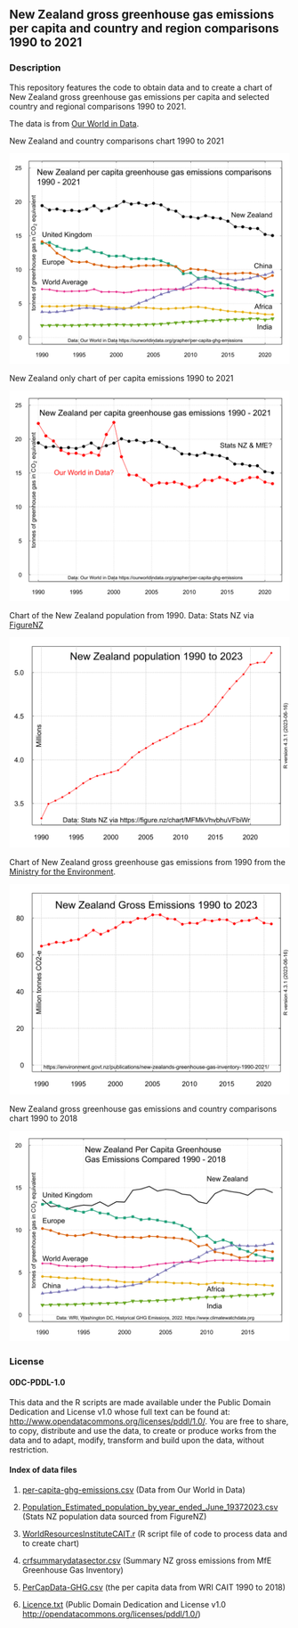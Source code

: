 ## New Zealand gross greenhouse gas emissions per capita and country and region comparisons 1990 to 2021 

### Description

This repository features the code to obtain data and to create a chart of New Zealand gross greenhouse gas emissions per capita and selected country and regional comparisons 1990 to 2021.

The data is from [Our World in Data](https://ourworldindata.org/grapher/per-capita-ghg-emissions?tab=chart&time=1990..2021&country=CHN~IND~OWID_WRL~NZL~GBR~OWID_EU27~OWID_AFR).

New Zealand and country comparisons chart 1990 to 2021

![New Zealand per capita greenhouse gas emissions comparisons 1990 - 2021](Per-capita-greenhouse-gas-emissions-2021.svg)

New Zealand only chart of per capita emissions 1990 to 2021

![NZ-Per-capita-greenhouse-gas-emissions.svg](NZ-Per-capita-greenhouse-gas-emissions.svg)

Chart of the New Zealand population from 1990. Data: Stats NZ via [FigureNZ](https://figure.nz/chart/MFMkVhvbhuVFbiWr)

![NZ-Population-720by540b.svg](NZ-Population-720by540b.svg)

Chart of New Zealand gross greenhouse gas emissions from 1990 from the [Ministry for the Environment](https://environment.govt.nz/publications/new-zealands-greenhouse-gas-inventory-1990-2021/).

![NZ-Emissions-720by540b.svg](NZ-Emissions-720by540b.svg)

New Zealand gross greenhouse gas emissions and country comparisons chart 1990 to 2018

![Per-capita-greenhouse-gas-emissions2018.svg](Per-capita-greenhouse-gas-emissions2018.svg)

### License

#### ODC-PDDL-1.0

This data and the R scripts are made available under the Public Domain Dedication and License v1.0 whose full text can be found at: http://www.opendatacommons.org/licenses/pddl/1.0/. You are free to share, to copy, distribute and use the data, to create or produce works from the data and to adapt, modify, transform and build upon the data, without restriction.


#### Index of data files

1. [per-capita-ghg-emissions.csv](per-capita-ghg-emissions.csv) (Data from Our World in Data)

2. [Population_Estimated_population_by_year_ended_June_19372023.csv](Population_Estimated_population_by_year_ended_June_19372023.csv) (Stats NZ population data sourced from FigureNZ)

3. [WorldResourcesInstituteCAIT.r](WorldResourcesInstituteCAIT.r)     (R script file of code to process data and to create chart)

4. [crfsummarydatasector.csv](crfsummarydatasector.csv)  (Summary NZ gross emissions from MfE Greenhouse Gas Inventory)

5. [PerCapData-GHG.csv](PerCapData-GHG.csv)  (the per capita data from WRI CAIT 1990 to 2018) 

6. [Licence.txt](Licence.txt) (Public Domain  Dedication and License v1.0 http://opendatacommons.org/licenses/pddl/1.0/)
